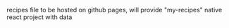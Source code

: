 recipes file to be hosted on github pages, will provide "my-recipes" native react
project with data
